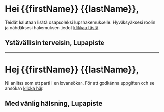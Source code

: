# Hei {{firstName}} {{lastName}},

Teidät halutaan lisätä osapuoleksi lupahakemukselle. Hyväksyäksesi roolin ja nähdäksesi hakemuksen tiedot [klikkaa tästä]({{link-fi}}).

## Ystävällisin terveisin, Lupapiste

---
# Hej {{firstName}} {{lastName}},

Ni anlitas som ett parti i en lovansökan. För att godkänna uppgiften och se ansökan [klicka här]({{link-sv}}).

## Med vänlig hälsning, Lupapiste
